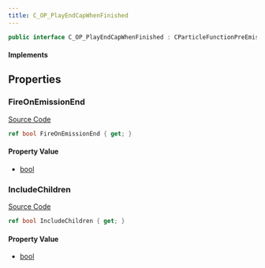 ```yaml
---
title: C_OP_PlayEndCapWhenFinished
---
```


```csharp
public interface C_OP_PlayEndCapWhenFinished : CParticleFunctionPreEmission, CParticleFunctionOperator, CParticleFunction, ISchemaClass<CParticleFunction>, ISchemaClass<CParticleFunctionOperator>, ISchemaClass<CParticleFunctionPreEmission>, ISchemaClass<C_OP_PlayEndCapWhenFinished>, ISchemaField, ISchemaClass, INativeHandle
```

#### Implements

## Properties

### FireOnEmissionEnd

[Source Code](https://github.com/swiftly-solution/swiftlys2/blob/beta/managed/src/SwiftlyS2.Generated/Schemas/Interfaces/C_OP_PlayEndCapWhenFinished.cs#L16)

```csharp
ref bool FireOnEmissionEnd { get; }
```

#### Property Value

- [bool](https://learn.microsoft.com/dotnet/api/system.boolean)

### IncludeChildren

[Source Code](https://github.com/swiftly-solution/swiftlys2/blob/beta/managed/src/SwiftlyS2.Generated/Schemas/Interfaces/C_OP_PlayEndCapWhenFinished.cs#L18)

```csharp
ref bool IncludeChildren { get; }
```

#### Property Value

- [bool](https://learn.microsoft.com/dotnet/api/system.boolean)

